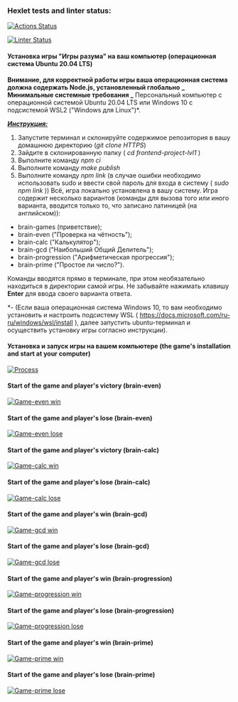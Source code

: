 ### Hexlet tests and linter status:

[![Actions Status](https://github.com/usergitvv/frontend-project-lvl1/workflows/hexlet-check/badge.svg)](https://github.com/usergitvv/frontend-project-lvl1/actions)

[![Linter Status](https://github.com/usergitvv/frontend-project-lvl1/workflows/git-hub-check/badge.svg)](https://github.com/usergitvv/frontend-project-lvl1/actions)

#### Установка игры "Игры разума" на ваш компьютер (операционная система Ubuntu 20.04 LTS)

**Внимание, для корректной работы игры ваша операционная система должна содержать Node.js, установленный глобально**
**_ Минимальные системные требования _**
Персональный компьютер с операционной системой Ubuntu 20.04 LTS или Windows 10 c подсистемой WSL2 ("Windows для Linux")\*.

**_<u>Инструкция:</u>_**

1. Запустите терминал и склонируйте содержимое репозитория в вашу домашнюю директорию (_git clone HTTPS_)
2. Зайдите в склонированную папку ( _cd frontend-project-lvl1_ )
3. Выполните команду _npm ci_
4. Выполните команду _make publish_
5. Выполните команду _npm link_ (в случае ошибки необходимо использовать sudo и ввести свой пароль для входа в систему ( _sudo npm link_ ))
   Всё, игра локально установлена в вашу систему. Игра содержит несколько вариантов (команды для вызова того или иного варианта, вводится только то, что записано латиницей (на английском)):

-   brain-games (приветствие);
-   brain-even ("Проверка на чётность");
-   brain-calc ("Калькулятор");
-   brain-gcd ("Наибольший Общий Делитель");
-   brain-progression ("Арифметическая прогрессия");
-   brain-prime ("Простое ли число?").

Команды вводятся прямо в терминале, при этом необязательно находиться в директории самой игры. Не забывайте нажимать клавишу **Enter** для ввода своего варианта ответа.

\*- (Если ваша операционная система Windows 10, то вам необходимо установить и настроить подсистему WSL ( https://docs.microsoft.com/ru-ru/windows/wsl/install ), далее запустить ubuntu-терминал и осуществить установку игры согласно инструкции).

#### Установка и запуск игры на вашем компьютере (the game's installation and start at your computer)

[![Process](https://asciinema.org/a/88A4c1RCDTACE4d0iu3y7tJME.svg)](https://asciinema.org/a/88A4c1RCDTACE4d0iu3y7tJME)

#### Start of the game and player's victory (brain-even)

[![Game-even win](https://asciinema.org/a/M2uXUn07MjgR9koY3DVbQfXXR.svg)](https://asciinema.org/a/M2uXUn07MjgR9koY3DVbQfXXR)

#### Start of the game and player's lose (brain-even)

[![Game-even lose](https://asciinema.org/a/KIftlqiDFySckXrrfKN0wtyxB.svg)](https://asciinema.org/a/KIftlqiDFySckXrrfKN0wtyxB)

#### Start of the game and player's victory (brain-calc)

[![Game-calc win](https://asciinema.org/a/s5jQUoeaps0UFDihENiM51ZO6.svg)](https://asciinema.org/a/s5jQUoeaps0UFDihENiM51ZO6)

#### Start of the game and player's lose (brain-calc)

[![Game-calc lose](https://asciinema.org/a/yytPti9lgFFuw5GABcjD3JCbL.svg)](https://asciinema.org/a/yytPti9lgFFuw5GABcjD3JCbL)

#### Start of the game and player's win (brain-gcd)

[![Game-gcd win](https://asciinema.org/a/NevJYGgMVeOxgwf1ej2jdTeGk.svg)](https://asciinema.org/a/NevJYGgMVeOxgwf1ej2jdTeGk)

#### Start of the game and player's lose (brain-gcd)

[![Game-gcd lose](https://asciinema.org/a/Ui9BVTs5ChtdYnx12RhXoFJ1x.svg)](https://asciinema.org/a/Ui9BVTs5ChtdYnx12RhXoFJ1x)

#### Start of the game and player's win (brain-progression)

[![Game-progression win](https://asciinema.org/a/los11I4LMUMUTIVY0ci9Tk6vt.svg)](https://asciinema.org/a/los11I4LMUMUTIVY0ci9Tk6vt)

#### Start of the game and player's lose (brain-progression)

[![Game-progression lose](https://asciinema.org/a/66toYvCNRUWDQuueeZPz6rOLi.svg)](https://asciinema.org/a/66toYvCNRUWDQuueeZPz6rOLi)

#### Start of the game and player's win (brain-prime)

[![Game-prime win](https://asciinema.org/a/TH8gyBfGxGD5P6cmdqRnm562Y.svg)](https://asciinema.org/a/TH8gyBfGxGD5P6cmdqRnm562Y)

#### Start of the game and player's lose (brain-prime)

[![Game-prime lose](https://asciinema.org/a/tpVcRlDQrNTjeTzBxh4DzFfXl.svg)](https://asciinema.org/a/tpVcRlDQrNTjeTzBxh4DzFfXl)
